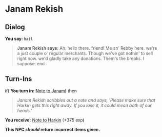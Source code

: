 # Janam Rekish
## Dialog

**You say:** `hail`



>**Janam Rekish says:** Ah. hello there. friend!  Me an' Rebby here. we're a just couple o' regular merchants.  Though we've got nothin' to sell right now. we'd gladly take any donations.  Them's the breaks. I suppose.
end

## Turn-Ins




if( **You turn in:** [Note to Janam](/item/18015)) then 


>*Janam Rekish scribbles out a note and says, 'Please make sure that Harkin gets this right away. If you lose it, it could mean both of our heads.'*


 **You receive:**  [Note to Harkin](/item/18016) (+375 exp)

**This NPC *should* return incorrect items given.**

